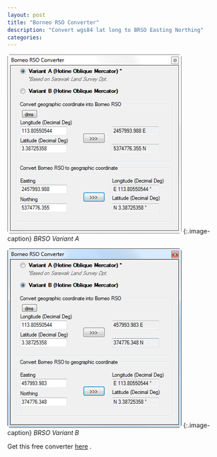 ```yaml
---
layout: post
title: "Borneo RSO Converter"
description: "Convert wgs84 lat long to BRSO Easting Northing"
categories:
---
```


![png](../images/post_images/2019-02-26_17-03-28.png)
{:.image-caption}
*BRSO Variant A*

![png](../images/post_images/2019-02-26_17-03-43.png)
{:.image-caption}
*BRSO Variant B*


Get this free converter [here](../assets/data/brso_setup.msi) .
